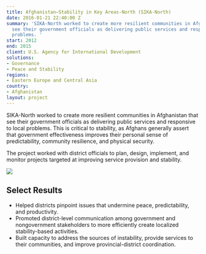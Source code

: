 ```yaml
---
title: Afghanistan—Stability in Key Areas-North (SIKA-North)
date: 2016-01-21 22:40:00 Z
summary: 'SIKA-North worked to create more resilient communities in Afghanistan that
  see their government officials as delivering public services and responsive to local
  problems. '
start: 2012
end: 2015
client: U.S. Agency for International Development
solutions:
- Governance
- Peace and Stability
regions:
- Eastern Europe and Central Asia
country:
- Afghanistan
layout: project
---
```


SIKA-North worked to create more resilient communities in Afghanistan that see their government officials as delivering public services and responsive to local problems. This is critical to stability, as Afghans generally assert that government effectiveness improves their personal sense of predictability, community resilience, and physical security.

The project worked with district officials to plan, design, implement, and monitor projects targeted at improving service provision and stability.

![][1]

## Select Results

* Helped districts pinpoint issues that undermine peace, predictability, and productivity.
* Promoted district-level communication among government and nongovernment stakeholders to more efficiently create localized stability-based activities.
* Built capacity to address the sources of instability, provide services to their communities, and improve provincial-district coordination.

[1]: https://assetify-dai.com/projects/sikanorth1.jpg